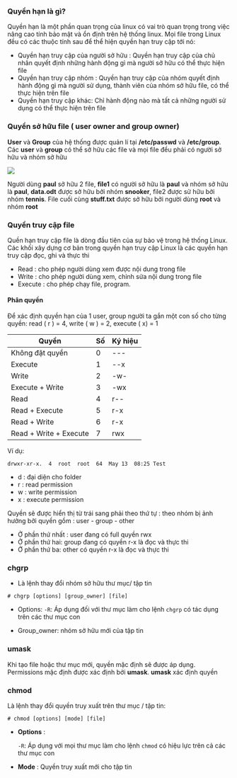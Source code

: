 ### Quyền hạn là gì?

Quyền hạn là một phần quan trọng của linux có vai trò quan trọng trong việc nâng cao tính bảo mật và ổn định trên hệ thống linux. Mọi file trong Linux đều có các thuộc tính sau để thể hiện quyền hạn truy cập tới nó:
- Quyền hạn truy cập của người sở hữu : Quyền hạn truy cập của chủ nhân quyết định những hành động gì mà người sở hữu có thể thực hiện file
- Quyền hạn truy cập nhóm : Quyền hạn truy cập của nhóm quyết định hành động gì mà người sử dụng, thành viên của nhóm sở hữu file, có thể thực hiện trên file
- Quyền hạn truy cập khác: Chỉ hành động nào mà tất cả những người sử dụng có thể thực hiện trên file

### Quyền sở hữu file ( user owner and group owner)

**User** và **Group** của hệ thống được quản lí tại **/etc/passwd** và **/etc/group**. Các **user** và **group** có thể sở hữu các file và mọi file đều phải có người sở hữu và nhóm sở hữu

<img src="https://github.com/vjnkvt/Images/blob/master/owner.PNG">

Người dùng **paul** sở hữu 2 file, **file1** có người sở hữu là **paul** và nhóm sở hữu là **paul**, **data.odt** được sở hữu bởi nhóm **snooker**, file2 được sử hữu bởi nhóm **tennis**. File cuối cùng **stuff.txt** được sở hữu bởi người dùng **root** và nhóm **root**

### Quyền truy cập file 

Quền hạn truy cập file là dòng đầu tiên của sự bảo vệ trong hệ thống Linux. Các khối xây dựng cơ bản trong quyền hạn truy cập Linux là các quyền hạn truy cập đọc, ghi và thực thi

- Read : cho phép người dùng xem được nội dung trong file
- Write : cho phép người dùng xem, chỉnh sửa nội dung trong file
- Execute : cho phép chạy file, program.

#### Phân quyền 

Để xác định quyền hạn của 1 user, group người ta gắn một con số cho từng quyền: read ( r ) = 4, write ( w ) = 2, execute ( x) = 1 

| Quyền | Số | Ký hiệu |
|-------|----|------|
|Không đặt quyền | 0 | --- |
|Execute | 1 | --x |
|Write | 2 | -w- |
|Execute + Write| 3 | -wx |
|Read | 4 | r-- |
|Read + Execute |5| r-x |
|Read + Write |6| r-x |
|Read + Write + Execute | 7 | rwx |

Ví dụ: 
```
drwxr-xr-x.  4  root  root  64  May 13  08:25 Test
```

- d : đại diện cho folder
- r : read permission
- w : write permission
- x : execute permission

Quyền sẽ được hiển thị từ trái sang phải theo thứ tự : theo nhóm bị ảnh hưởng bởi quyền gồm : user - group - other

- Ở phần thứ nhất : user đang có full quyền rwx
- Ở phần thứ hai: group đang có quyền r-x là đọc và thực thi
- Ở phần thứ ba: other có quyền r-x là đọc và thực thi

### chgrp

- Là lệnh thay đổi nhóm sở hữu thư mục/ tập tin

``# chgrp [options] [group_owner] [file]``
    
  - Options:
    ``-R``: Áp dụng đối với thư mục làm cho lệnh ``chgrp`` có tác dụng trên các thư mục con
    
  - Group_owner: nhóm sở hữu mới của tập tin

### umask

Khi tạo file hoặc thư mục mới, quyền mặc định sẽ được áp dụng. Permissions mặc định được xác định bởi **umask**. **umask** xác định quyền 

### chmod

Là lệnh thay đổi quyền truy xuất trên thư mục / tập tin:

``# chmod [options] [mode] [file]``

  - **Options** :
  
    ``-R``: Áp dụng với mọi thư mục làm cho lệnh ``chmod`` có hiệu lực trên cả các thư mục con
  
  - **Mode** : Quyền truy xuất mới cho tập tin
